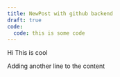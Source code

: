 ```yaml
---
title: NewPost with github backend
draft: true
code:
  code: this is some code
---
```

Hi This is cool

Adding another line to the content